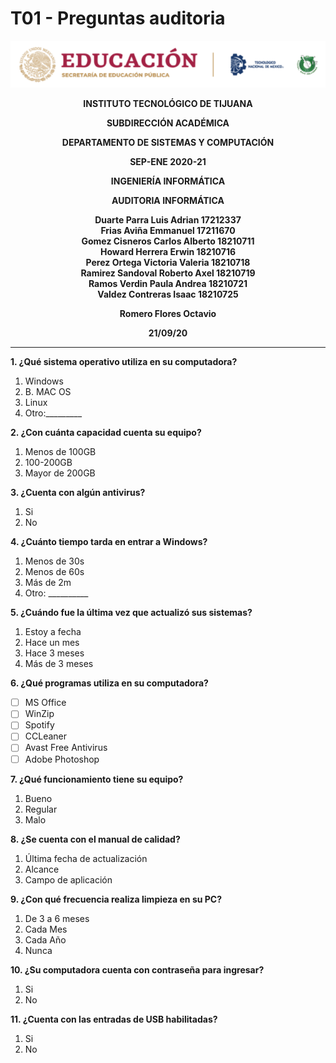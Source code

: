 # T01 - Preguntas auditoria

![Logo](../img/logo.png)

**<div align="center">INSTITUTO TECNOLÓGICO DE TIJUANA</div>**

**<div align="center">SUBDIRECCIÓN ACADÉMICA</div>**

**<div align="center">DEPARTAMENTO DE SISTEMAS Y COMPUTACIÓN</div>**

**<div align="center">SEP-ENE 2020-21</div>**

**<div align="center">INGENIERÍA INFORMÁTICA</div>**

**<div align="center">AUDITORIA INFORMÁTICA</div>**

**<div align="center">Duarte Parra Luis Adrian 17212337</div>**
**<div align="center">Frias Aviña Emmanuel 17211670</div>**
**<div align="center">Gomez Cisneros Carlos Alberto 18210711</div>**
**<div align="center">Howard Herrera Erwin 18210716</div>**
**<div align="center">Perez Ortega Victoria Valeria 18210718</div>**
**<div align="center">Ramirez Sandoval Roberto Axel 18210719</div>**
**<div align="center">Ramos Verdin Paula Andrea 18210721</div>**
**<div align="center">Valdez Contreras Isaac 18210725 </div>**

**<div align="center">Romero Flores Octavio</div>**

**<div align="center">21/09/20</div>**

___

**1. ¿Qué sistema operativo utiliza en su computadora?**
1. Windows
2. B. MAC OS
3. Linux
4. Otro:_________

**2. ¿Con cuánta capacidad cuenta su equipo?**
1. Menos de 100GB
2. 100-200GB
3. Mayor de 200GB

**3. ¿Cuenta con algún antivirus?**
1. Si
2. No

**4. ¿Cuánto tiempo tarda en entrar a Windows?**
1. Menos de 30s
2. Menos de 60s	
3. Más de 2m
4. Otro: __________

**5. ¿Cuándo fue la última vez que actualizó sus sistemas?**
1. Estoy a fecha
2. Hace un mes
3. Hace 3 meses
4. Más de 3 meses

**6. ¿Qué programas utiliza en su computadora?**
- [ ] MS Office
- [ ] WinZip
- [ ] Spotify
- [ ] CCLeaner
- [ ] Avast Free Antivirus	
- [ ] Adobe Photoshop

**7. ¿Qué funcionamiento tiene su equipo?**
1. Bueno
2. Regular
3. Malo

**8. ¿Se cuenta con el manual de calidad?**
1. Última fecha de actualización
2. Alcance
3. Campo de aplicación
 
**9. ¿Con qué frecuencia realiza limpieza en su PC?**
1. De 3 a 6 meses
2. Cada Mes
3. Cada Año
4. Nunca

**10. ¿Su computadora cuenta con contraseña para ingresar?**
1. Si
2. No

**11. ¿Cuenta con las entradas de USB habilitadas?**
1. Si
2. No
